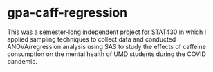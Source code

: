 # gpa-caff-regression

This was a semester-long independent project for STAT430 in which I applied sampling techniques to collect data and conducted ANOVA/regression analysis using SAS to study the effects of caffeine consumption on the mental health of UMD students during the COVID pandemic.
